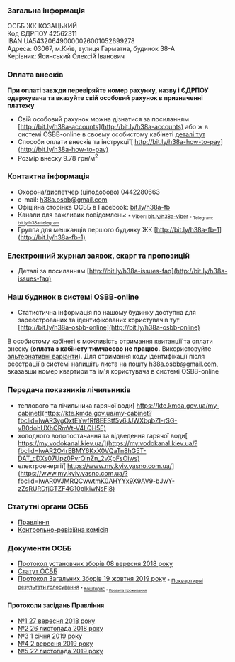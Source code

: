 
### **Загальна інформація**
ОСББ ЖК КОЗАЦЬКИЙ  
Код ЄДРПОУ 42562311  
IBAN UA543206490000026001052699278  
Адреса: 03067, м.Київ, вулиця Гарматна, будинок 38-А  
Керівник: Ясинський Олексій Іванович  

### **Оплата внесків**
**При оплаті завжди перевіряйте номер рахунку, назву і ЄДРПОУ одержувача та вказуйте свій особовий рахунок в призначенні платежу**

* Свій особовий рахунок можна дізнатися за посиланням [http://bit.ly/h38a-accounts](http://bit.ly/h38a-accounts) або ж в системі OSBB-online в своєму особистому кабінеті [деталі тут](#heading=h.jhe4bjri8f1y)
* Способи оплати внесків та інструкції[ http://bit.ly/h38a-how-to-pay](http://bit.ly/h38a-how-to-pay)
* Розмір внеску 9.78 грн/м<sup>2</sup>

### **Контактна інформація**
* Охорона/диспетчер (цілодобово) 0442280663
* e-mail: [h38a.osbb@gmail.com](mailto:h38a.osbb@gmail.com)
* Офіційна сторінка ОСББ в Facebook: [bit.ly/h38a-fb](http://bit.ly/h38a-fb)
* Канали для важливих повідомлень:
<sub>  * Viber: [bit.ly/h38a-viber](http://bit.ly/h38a-viber)
<sub>  * Telegram: [bit.ly/h38a-telegram](http://bit.ly/h38a-telegram)
* Группа для мешканців першого будинку ЖК [http://bit.ly/h38a-fb-1](http://bit.ly/h38a-fb-1)

### **Електронний журнал заявок, скарг та пропозицій**
* Деталі за посиланням [http://bit.ly/h38a-issues-faq](http://bit.ly/h38a-issues-faq)

### **Наш будинок в системі OSBB-online**
* Статистична інформація по нашому будинку доступна для зареєстрованих та ідентифікованих користувачів тут [http://bit.ly/h38a-osbb-online](http://bit.ly/h38a-osbb-online) 

В особистому кабінеті є можливість отримання квитанції та оплати внеску (**оплата з кабінету тимчасово не працює.** Використовуйте [альтернативні варіанти](#heading=h.1dbeu7scenz8)).
Для отримання коду ідентифікації після реєстрації в системі напишіть листа на пошту [h38a.osbb@gmail.com](mailto:h38a.osbb@gmail.com), вказавши номер квартири та ім'я користувача в системі OSBB-online

### **Передача показників лічильників**
* теплового та лічильника гарячої води[ https://kte.kmda.gov.ua/my-cabinet](https://kte.kmda.gov.ua/my-cabinet?fbclid=IwAR3ygOxtEYwfRf8EEStf5v6JJWXbqbZI-rSG-vB0dohUXhQRmVt-V4LQH5E)
* холодного водопостачання та відведення гарячої води[ https://my.vodokanal.kiev.ua/](https://my.vodokanal.kiev.ua/?fbclid=IwAR2O4rEBMY6KxX0VQaTn8hG5T-DAT_cDXs07Upz0PyrQinZn_2vXpFsOiws)
* електроенергії[ https://www.my.kyiv.yasno.com.ua/](https://www.my.kyiv.yasno.com.ua/?fbclid=IwAR0VJMRQCwwtmK0AHYYx9X9AV9-bJwY-zZsRURDfjGTZF4G10plkiwNsFj8)

### **Статутні органи ОСББ**
* [Правління ](https://docs.google.com/document/d/1d7HIYfjDTOu61M4SUHwi9FZSdCkdpm2HhNZmWEAYSCs/edit?usp=sharing)
* [Контрольно-ревізійна комісія](https://docs.google.com/document/d/1MULCBXfAUYqJuRnK5itVGdOZXXQzJK7KxBb2X7lHMi0/edit?usp=sharing)

### **Документи ОСББ**
* [Протокол установчих зборів 08 вересня 2018 року](https://drive.google.com/file/d/1SlXVGHamvOa_zyRH9eh1oRSo0A4I7P_6/view?usp=sharing)
* [Статут ОСББ](https://drive.google.com/open?id=14xIC6sDIH4-A1g7vS4oVjTHgiFJnv7w8)
* [Протокол Загальних Зборів 19 жовтня 2019 року](bit.ly/h38a-19-10-2019)
<sub>    * [Поквартирні результати голосування](http://bit.ly/h38a-zz2)
<sub>    * [Кошторис](https://drive.google.com/file/d/1lE4QNSAPhHOAKDgqAVJjJ9PPpJm6dVmP/view)
<sub>    * [Правила проживання](https://docs.google.com/document/d/1v5XoXLcFXOm3NxiNGJ7b74o8DPgRBsbY7uEgdSgEIfo/edit?usp=sharing)

#### **Протоколи засідань Правління**
* [№1 27 вересня 2018 року](https://drive.google.com/file/d/12Sn6l7H3_lMCg0IYRTToSloIuHhndL2C/view?usp=sharing)
* [№2 26 листопада 2018 року](https://drive.google.com/file/d/1ZRIXPF8kuvt5f7lfiE098iPaq6aSG_YO/view?usp=sharing)
* [№3 1 січня 2019 року](https://drive.google.com/file/d/16HXp8skHuWZMQvvMS-y-5awgw0N0Og0l/view?usp=sharing)
* [№4 2 вересня 2019 року](https://drive.google.com/open?id=1wkFga8jLO7MiL4fy7uwWqKIL3vbbqXqb)
* [№5 22 листопада 2019 року](https://drive.google.com/open?id=1whIRFppe844LXbxNV9c_5DZKcWyEZU16)
